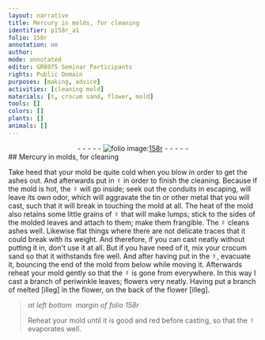 ```yaml
---
layout: narrative
title: Mercury in molds, for cleaning
identifier: p158r_a1
folio: 158r
annotation: no
author:
mode: annotated
editor: GR8975 Seminar Participants
rights: Public Domain
purposes: [making, advice]
activities: [cleaning mold]
materials: [☿, crocum sand, flower, mold]
tools: []
colors: []
plants: []
animals: []
---
```


 <div class="folio" align="center">- - - - - <a href="http://gallica.bnf.fr/ark:/12148/btv1b10500001g/f321.item.zoom" target="_blank"><img src="https://cu-mkp.github.io/GR8975-edition/assets/photo-icon.png" alt="folio image: " style="display:inline-block; margin-bottom:-3px;"/>158r</a> - - - - - </div> <span class="activity"></span> 
## Mercury in molds, for cleaning

 
Take heed that your mold be quite cold when you blow in order to get the ashes out. And afterwards put in <span class="material">☿</span> in order to finish the cleaning. Because if the mold is hot, the <span class="material">☿</span> will go inside; seek out the conduits in escaping, will leave its own odor, which will aggravate the tin or other metal that you will cast, such that it will break in touching the mold at all. The heat of the mold also retains some little grains of <span class="material">☿</span> that will make lumps; stick to the sides of the molded leaves and attach to them; make them frangible. The <span class="material">☿</span> cleans ashes well. Likewise flat things where there are not delicate traces that it could break with its weight. And therefore, if you can cast neatly without putting it in, don't use it at all. But if you have need of it, mix your <span class="material">crocum sand</span> so that it withstands fire well. And after having put in the <span class="material">☿</span>, evacuate it, bouncing the end of the mold from below while moving it. Afterwards reheat your mold gently so that the <span class="material">☿</span> is gone from everywhere. In this way I cast a branch of periwinkle leaves; flowers very neatly. Having put a branch of melted [illeg] in the flower, on the back of the <span class="material">flower</span> [illeg].
 
> *at left bottom  margin of folio 158r*
> 
> Reheat your <span class="material">mold</span> until it is good and red before casting, so that the <span class="material">☿</span> evaporates well.
 